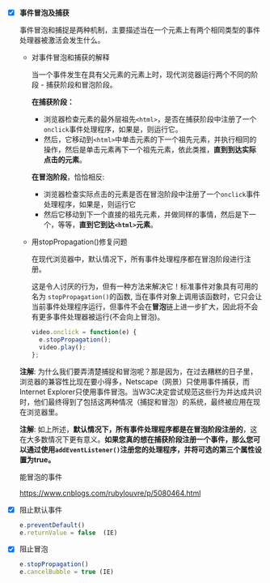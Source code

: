 - [x] **事件冒泡及捕获**

  事件冒泡和捕捉是两种机制，主要描述当在一个元素上有两个相同类型的事件处理器被激活会发生什么。

  - 对事件冒泡和捕获的解释

    当一个事件发生在具有父元素的元素上时，现代浏览器运行两个不同的阶段 - 捕获阶段和冒泡阶段。

    **在捕获阶段：**

    - 浏览器检查元素的最外层祖先`<html>`，是否在捕获阶段中注册了一个`onclick`事件处理程序，如果是，则运行它。
    - 然后，它移动到`<html>`中单击元素的下一个祖先元素，并执行相同的操作，然后是单击元素再下一个祖先元素，依此类推，**直到到达实际点击的元素**。

    **在冒泡阶段**，恰恰相反:

    - 浏览器检查实际点击的元素是否在冒泡阶段中注册了一个`onclick`事件处理程序，如果是，则运行它
    - 然后它移动到下一个直接的祖先元素，并做同样的事情，然后是下一个，等等，**直到它到达`<html>`元素**。

  - 用stopPropagation()修复问题

    在现代浏览器中，默认情况下，所有事件处理程序都在冒泡阶段进行注册。

    这是令人讨厌的行为，但有一种方法来解决它！标准事件对象具有可用的名为 `stopPropagation()`的函数, 当在事件对象上调用该函数时，它只会让当前事件处理程序运行，但事件不会在**冒泡**链上进一步扩大，因此将不会有更多事件处理器被运行(不会向上冒泡)。

    ```js
    video.onclick = function(e) {
      e.stopPropagation();
      video.play();
    };
    ```

  **注解**: 为什么我们要弄清楚捕捉和冒泡呢？那是因为，在过去糟糕的日子里，浏览器的兼容性比现在要小得多，Netscape（网景）只使用事件捕获，而Internet Explorer只使用事件冒泡。当W3C决定尝试规范这些行为并达成共识时，他们最终得到了包括这两种情况（捕捉和冒泡）的系统，最终被应用在现在浏览器里。

  **注解**: 如上所述，**默认情况下，所有事件处理程序都是在冒泡阶段注册的**，这在大多数情况下更有意义。**如果您真的想在捕获阶段注册一个事件，那么您可以通过使用`addEventListener()`注册您的处理程序，并将可选的第三个属性设置为true。**

  能冒泡的事件

  https://www.cnblogs.com/rubylouvre/p/5080464.html
  
- [x] 阻止默认事件

  ```js
  e.preventDefault()
  e.returnValue = false  (IE)
  ```

- [x] 阻止冒泡

  ```js
  e.stopPropagation()
  e.cancelBubble = true (IE)
  ```

  


